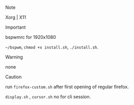 > [!NOTE]
> Xorg | X11

> [!IMPORTANT]
> bspwmrc for 1920x1080
>
> `~/bspwm`, `chmod +x install.sh`, `./install.sh`.

> [!WARNING]
> none

> [!CAUTION]
> run `firefox-custom.sh` after first opening of regular firefox.
> 
> `display.sh` , `cursor.sh` no for cli session.
